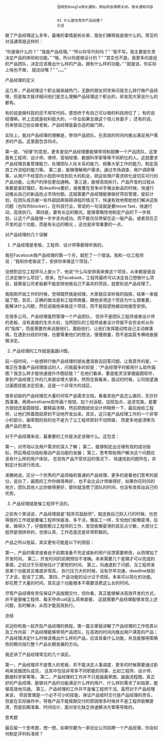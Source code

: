 
                            
                            因收到Google相关通知，网站将会择期关闭。相关通知内容
                            
                            
                            01 什么是优秀的产品经理？
                            引言

做了产品经理这么多年，最难的事情是和长辈、朋友们解释我是做什么的。常见的对话通常是这样的：


“你是做什么的？”
“我是产品经理。”
“所以你写代码吗？”
“我不写。我主要是负责决定产品的体验和功能。”
“哦，所以你是做设计的？”
“其实也不是。我更多的是组织产品团队，决定应该推出什么样的产品，拥有什么样的功能。”
“就是说，你实际上啥也不做， 就动动嘴？”
“。。。”


产品经理的定义

这几年，产品经理这个职业越来越热门，无数的朋友同学来问我怎么转行做产品经理，但是每次我详细问他们是怎么理解产品经理这个职业的，却发现大家说什么的都有。


有的说是做科技的还不用写代码，感觉终于有自己可以做的科技岗位了；
有的说经理嘛，听上去就是权利挺大的，一毕业如果去做这个倍儿有面子；
还有的说，将来想自己创业做老板，产品经理是最合适的敲门砖。


实际上，我对产品经理的理解是，带领产品团队，在高效的时间内推出满足用户需求的产品。这里面包含四点。


第一是，“经理”的意思，更多是说产品经理要能够带领和鼓舞一个产品团队，这里面有工程师、设计师、律师、营销经理、数据科学家等等不同职位的人。这就要求产品经理具备管理能力、处理团队人际关系的能力、统筹大家工作的能力、制定高效工作流程的能力等。
第二是，能够理解用户需求。通过市场调查、用户调研等等，从用户不经意的小抱怨中找到巨大的机会，把这些用户需求转化成切实可行的产品功能，让用户的体验更加通畅。
第三是，能够高效执行。产品开发的过程从来都是紧赶慢赶，有deadline要赶，或者要在竞争对手推出新品的时候，快速行动推出自己的新品抢占市场份额。这就需要产品经理能够做好项目管理，提前计划，在团队成员被一些外部因素阻碍进程的情况下，快速有效地帮助他们解决这些问题（也叫作blocker）。在科技行业，常说的一句话就是要move fast，快速行动，高效执行。
第四是，要有长远的眼光，能够策略性地制定产品的下一步规划，让这个产品能够一步步走向成功。而不能仅仅停留在这一版产品，或者现在正开发的这个功能，而是有长远的眼光 。这也是非常重要的一点。


对产品经理的几个误解

1. 产品经理是老板，工程师、设计师等都得听我的。

我在Facebook做产品经理的第一个月，就犯了一个错误。我和一位工程师说：“我和你老板说了，安排你来做这个项目。”

没想到这位工程师马上就火了，他说“什么叫安排我来做这个项目，从来都是我自己决定做什么项目”。原来，在Facebook，工程师最终可以决定自己想做什么项目，就算是公司老板都不能安排他做自己不喜欢的项目，就更别说产品经理了。

我刚刚开始工作的时候，觉得既然我是经理，大家就应该听我的指挥，结果一来就碰了壁。其实，正确的做法是和工程师商量，跟他讲清这个项目为什么很重要， 能解决什么问题，然后说服他来做这个项目，而不是指望他被动地接受安排。

在很多公司，产品经理虽然管理一个产品团队， 但并不是团队工程师或者设计师的老板，没有直接的生杀大权，当然团队的工程师或者设计师就不会完全听从你的“指挥”，而是需要你来说服他们，激励他们，让他们发挥能动性自己主动做事情。在遇到分歧的时候，也要尊重他们的想法，慢慢商量，而不是跋扈专横地直接做决定。

2. 产品经理的工作就是画画UI图。

前一段时间，一些想转行做产品经理的朋友邀请我去回答问题。让我意外的是，一堆正在准备产品经理面试的人，问我最多的却是：“产品经理平时都用什么软件画图？我怎么样才能快速提升作图技能？” 在他们看来，要是能灵活掌握画图软件，拿到产品经理工作的几率就会增大很多。然而在我看来，面试的时候，公司指望通过画图技能决定招谁，这是一个非常大的误区。

很多初级的产品经理花大量时间写产品需求文档，看看其他产品怎么做的，东抄抄西凑凑，再用wireframe软件画个按钮，加个对话框，加班加点，追求完美，是要方按钮还是圆按钮，要精益求精，然后把图纸给设计师精修一下，最后抛给工程师，让他们照着图纸原封不动地开发出来。其实，这只是产品经理工作的一个非常小的部分，画草图的目的也不是为了让工程师原封不动照做， 而更多地是清晰沟通产品的想法。

对于产品经理来说，最重要的工作是决定该做什么。这包含：


第一，对市场以及用户需求的深入了解；
第二，能够制定出合理有效的成功指标，然后用成功指标推动产品功能的发展；
第三，思考帮助用户解决这个问题应该有什么样的用户体验， 在现有产品不受欢迎的情况下， 快速找到问题所在，并制定计划进行改进。


准确地说，区分一个优秀的产品领袖和普通的产品经理，更多的是看他们思考的部分。说白了，画图的工作你做得再好， 也不会比设计师做得好，如果你花时间的地方，团队其他人比你做得更好，那你就浪费了团队的时间，也没有发挥出自己的优势。

3. 产品经理就是催工程师干活的。

之前有个笑话说，产品经理就是“程序员鼓励师”，就连我自己刚入行的时候，也觉得我的工作就是要催工程师快狠准，多干活，像监工一样，生怕他们偷懒耍滑。后来，做得久了，仔细观察过工程师的工作，发现偷懒耍滑的其实占少数，大部分工程师是很拼命的，也很认真，工作态度还是非常积极的。

产品之所以拖延，其实更有可能是以下的原因：


第一，产品的需求或者由于前期准备不充足或新的用户反馈需要修改，从而增加了开发时间。
第二，开发时间的前期预估不准确。本来需要几个星期才可以完成的事情，之前过于乐观地估计了更短的时间。
第三，沟通遇到了问题，当工程师发现某个功能其实难度非常高， 执行压力大的时候，没有尽早沟通，deadline快到了才说，耽误了工期。
第四，产品功能的设计过于烦琐，本来可以简化的功能，却花费了大量的时间，其实这个功能根本不需要浪费这么长的时间。


尽管产品经理有责任保证产品按期交付，但你看，真正能够解决高效开发的方式，并不是狠催工程师、每天夺命call这么简单直接， 这就需要产品经理能够发现上述问题，及时解决，从而才能高效执行。

总结

欢迎你和我一起开启产品经理的旅程，第一篇文章我讲解了产品经理的工作性质以及工作内容：产品经理能够带领产品团队，在高效的时间内推出用户满意的产品；产品经理决定什么时候该推出什么样的产品，应该具备什么功能，并且能够用策略性的眼光指引整个产品长期发展的方向。

我还讲了产品经理常见的几个误区。


第一，产品经理并不是管人的老板，并不能决定人事调度，更多的时候需要通过影响来说服团队成员， 这其中包括非常多不同职能的同事，比如工程师、设计师、数据科学家等等。
第二，产品经理的工作并不只是画画草图、画画流程图。真正好的产品经理，能够对产品的功能满足什么样的用户、什么样的需求了如指掌，能够高效地沟通。
第三，产品经理的工作并不是催工程师干活。虽然对于产品经理来说， 项目管理是一个必不可少的技能，保证产品按时交付是产品经理的责任，但是在实际操作中，导致产品不能按期交付的原因很多时候并不是工程师偷懒耍滑，而是前期准备、时间估计、面对变化缺乏快速解决方案等导致的。


思考题

最后留一个思考题，想一想，如果你要为一家创业公司招聘一个产品经理，你会如何制定评判标准呢？

                        
                        
                            
